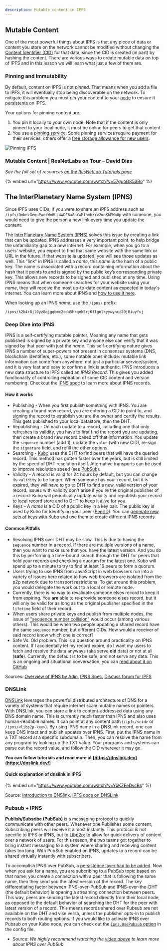 ```yaml
---
description: Mutable content in IPFS
---
```


## Mutable Content
One of the most powerful things about IPFS is that any piece of data or content you store on the network cannot be modified without changing the [Content Identifier (CID)](https://protocol-labs.gitbook.io/launchpad-curriculum/launchpad-learning-resources/ipld/content-addressing-and-cids) for that data, since the CID is created (in part) by hashing the content. There are various ways to create mutable data on top of IPFS and in this lesson we will learn what just a few of them are.

### Pinning and Immutability

By default, content on IPFS is not _pinned_. That means when you add a file to IPFS, it will eventually stop being discoverable on the network. To mitigate this problem you must _pin_ your content to your [node](https://docs.ipfs.tech/concepts/nodes/#nodes) to ensure it persistents on IPFS. 

Your options for pinning content are:
1. You pin it locally to your own node. Note that if the content is only pinned to your local node, it must be online for peers to get that content.
2. You use a [pinning service](https://docs.ipfs.io/concepts/persistence/#pinning-services). Some pinning services require payment for their services, others offer a [free storage allowance for new users](https://docs.ipfs.tech/concepts/persistence/#ipfs-filecoin-solutions).


![Pinning IPFS](<../../.gitbook/assets/pinning.png>)

### Mutable Content | ResNetLabs on Tour – David Dias
_See the full set of resources [on the ResNetLab Tutorials page](https://research.protocol.ai/tutorials/resnetlab-on-tour)_

{% embed url="https://www.youtube.com/watch?v=57guoGS53Bo" %}

## The InterPlanetary Name System (IPNS)

Since IPFS uses CIDs, if you were to share an IPFS address such as `/ipfs/QmbezGequPwcsWo8UL4wDF6a8hYwM1hmbzYv2mnKkEWaUp` with someone, you would need to give the person a new link every time you update the content.

The [InterPlanetary Name System (IPNS)](https://docs.ipfs.io/concepts/ipns/#interplanetary-name-system-ipns) solves this issue by creating a link that can be updated. IPNS addresses a very important point, to help bridge the unfamiliarity gap to a new internet. For example, when you go to a users' website, you expect to find that same website with the same link or URL in the future. If that website is updated, you will see those updates as well. This "link" in IPNS is called a _name_, this _name_ is the hash of a public key. The name is associated with a record containing information about the hash that it points to and is signed by the public key’s corresponding private key. This allows new records to be signed and published at any time. Using IPNS means that when someone searches for your website using your _name_, they will receive the most up-to-date content as expected in today's internet. You can learn more about IPNS and [how to use it here](https://docs.ipfs.tech/concepts/ipns/#example-ipns-setup-with-cli). 

When looking up an IPNS _name_, use the `/ipns/` prefix:

```
/ipns/k2k4r8jl0yz8qjgqbmc2cdu5hkqek5rj6flgnlkyywynci20j0iuyfuj
```

### Deep Dive into IPNS

IPNS is a self-certifying mutable pointer. Meaning any name that gets published is signed by a private key and anyone else can verify that it was signed by that peer with just the _name_. This self-certifying nature gives IPNS a number of super-powers not present in consensus systems (DNS, blockchain identifiers, etc.), some notable ones include: mutable link information can come from anywhere, not just a particular service/system, and it is very fast and easy to confirm a link is authentic. IPNS introduces a new data structure to IPFS called an _IPNS Record_. This gives you added functionality of controlling expiration of some CID content and version numbering. Checkout the [IPNS spec](https://github.com/ipfs/specs/blob/main/IPNS.md#ipns-record) to learn more about IPNS records.

#### How it works

* Publishing - When you first publish something with IPNS. You are creating a brand new record, you are entering a CID to point to, and signing the record to establish you are the owner and certify the results. This gets published to your local datastore, then the DHT.
* Republishing - On each update to a record, including one that only refreshes its validity, you have to first find the record you are updating, then create a brand new record based off that information. You update the `sequence` number (add 1), update the `value` (with new CID), re-sign the `signature` field, and refill the other options.
* Searching - [Kubo](https://github.com/ipfs/kubo) uses the DHT to find peers that will have the queried record. This method has gotten faster over the years, but is still limited by the speed of DHT resolution itself. Alternative transports can be used to improve resolution speed (see [PubSub](#pubsub--ipns)).
* Validity - A record is valid for 24 hours by default, but you can change its `validity` to be longer. When someone has your record, but it is expired, they will have to go to DHT to find a new, valid version of your record. Issues with validity don't arise if you're the original publisher of a record:  Kubo will periodically update validity and republish your record to local record store and to DHT to keep it alive for you.
* Keys - A _name_ is a CID of a public key in a key pair. The public key is used by Kubo for identifying your peer ([PeerID](https://docs.ipfs.tech/concepts/glossary/#peer-id)). You can [generate new sets of keys with Kubo](https://docs.ipfs.tech/reference/kubo/cli/#ipfs-key-gen) and use them to create different IPNS records. 

#### Common Pitfalls
* Resolving IPNS over DHT may be slow. This is due to having the `sequence` number in a record. If there are multiple versions of a name, then you want to make sure that you have the latest version. And you do this by performing a time-bound search through the DHT for peers that hold your records and checking a quorum for  the latest one. Kubo will spend up to a minute to try to find at least 16 peers to form a quorum.
* Users trying to use IPNS from JavaScript in web browsers run into a variety of issues here related to how web browsers are isolated from the p2p network due to transport restrictions. To get around this problem, you would delegate the work out to a local or remote node.
* Currently, there is no way to revalidate someone elses record to keep it from expiring. You **are** able to re-provide someone elses record, but it will only be valid for as long as the original publisher specified in the `lifetime` field of their record. 
* When users share private keys and publish from multiple nodes, the issue of ["sequence number collision"](https://discuss.ipfs.tech/t/ipns-beyond-the-basics-no-ipns-pinning-service-any-docs-on-this/13424/2) would occur (among various others). This would be when two people updating a shared record have the same `sequence` number, but different CIDs. How would a receiver of said record know which one is correct?
* Safe Vs. Old problem. This is a question around practicality on IPNS content. If I accidentally let my record expire, do I want my users to fetch and resolve the data anyways (aka serve **old** data) or not at all (**safe**). Currently, the default is to be safe, and not serve any data. This is an ongoing and situational conversation, you can [read about it on GitHub](https://github.com/ipfs/kubo/issues/1958#issuecomment-444201606)

Sources: [Overview of IPNS by Adin](https://pl-strflt.notion.site/IPNS-Overview-and-FAQ-071b9b14f12045ea842a7d51cfb47dff#0963fe6b470a4c55b1929146c360dc95), [IPNS Spec](https://github.com/ipfs/specs/blob/main/IPNS.md), [Discuss forum for IPFS](https://discuss.ipfs.tech/t/how-do-i-make-my-ipns-records-live-longer/14768/17?u=lidel)


### DNSLink

[DNSLink](https://docs.ipfs.tech/concepts/glossary/#dnslink) leverages the powerful distributed architecture of DNS for a variety of systems that require internet scale mutable names or pointers. With DNSLink, you can store a link to content-addressed data using any DNS domain name. This is currently much faster than IPNS and also uses human-readable names. It can point at any content path (`/ipfs/<cid>` or `/ipns/<libp2p-key>`).  By using IPNS name in a DNSLink record, one can keep DNS intact and publish updates over IPNS. First, put the IPNS name in a TXT record at a specific subdomain. Then, you can resolve the name from any program by looking up the TXT value. Your programs and systems can parse out the record value, and follow the CID wherever it may go. 


**You can follow tutorials and read more at [https://dnslink.dev](https://dnslink.dev/)**


#### Quick explanation of dnslink in IPFS

{% embed url="https://www.youtube.com/watch?v=YxKZFeDvcBs" %}

Source: [Introduction to DNSlink](https://dnslink.dev/#introduction), [IPFS docs on DNSLink](https://docs.ipfs.tech/concepts/dnslink/)


### Pubsub + IPNS

[**Publish/Subsribe (PubSub)**](https://docs.libp2p.io/concepts/publish-subscribe/) is a messaging protocol to quickly communicate with other peers. Whenever one Publishes some content, Subscribing peers will receive it almost instantly. This protocol is not specific to IPFS or IPNS, but to [Libp2p](https://docs.ipfs.tech/concepts/libp2p/); to allow for quick delivery of content over a network of users. For this reason, the two teams got together to bring instant messaging to a system where sharing and receiving content takes too long. With PubSub enabled on IPNS, updates to a record can be shared virtually instantly with subscribers. 

To accomplish IPNS over PubSub, a [persistence layer had to be added](https://github.com/ipfs/specs/blob/main/naming/pubsub.md#layering-persistence-onto-libp2p-pubsub). Now when you ask for a name, you are subcribing to a PubSub topic based on that name, you create a connection with a peer that is following the same name, then they send you the latest version of the record. The key differentiating factor between IPNS-over-PubSub and IPNS-over-the-DHT (the default behavior) is opening a streaming connection between peers. This way, peers are sending the latest record directly from their local node, as opposed to the default behavior of searching the DHT for the peer with latest version of a record. This means records shared over Pubsub are not available on the DHT and vise versa, unless the publisher opts-in to publish records to both routing options. If you would like to activate IPNS over Pubsub on your Kubo node, you can check out the [`Ipns.UsePubsub` option](https://github.com/ipfs/kubo/blob/master/docs/config.md#ipns) in the config file.


* Source: _We highly recommend watching the [video above](https://protocol-labs.gitbook.io/launchpad-curriculum/launchpad-learning-resources/ipfs/mutable-content#the-inter-planetary-name-system-ipns) to learn more about IPNS over PubSub_